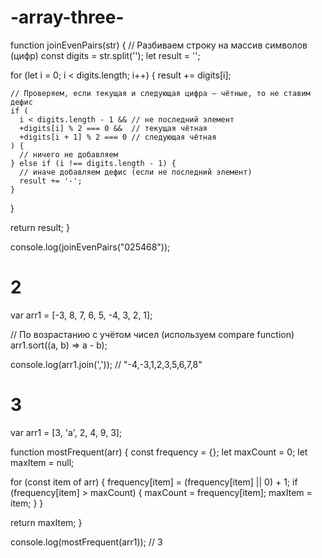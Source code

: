 # -array-three-
function joinEvenPairs(str) {
  // Разбиваем строку на массив символов (цифр)
  const digits = str.split('');
  let result = '';
  
  for (let i = 0; i < digits.length; i++) {
    result += digits[i];
    
    // Проверяем, если текущая и следующая цифра — чётные, то не ставим дефис
    if (
      i < digits.length - 1 && // не последний элемент
      +digits[i] % 2 === 0 &&  // текущая чётная
      +digits[i + 1] % 2 === 0 // следующая чётная
    ) {
      // ничего не добавляем
    } else if (i !== digits.length - 1) {
      // иначе добавляем дефис (если не последний элемент)
      result += '-';
    }
  }
  
  return result;
}

console.log(joinEvenPairs("025468")); 
 # 2
var arr1 = [-3, 8, 7, 6, 5, -4, 3, 2, 1];

// По возрастанию с учётом чисел (используем compare function)
arr1.sort((a, b) => a - b);

console.log(arr1.join(',')); // "-4,-3,1,2,3,5,6,7,8"

# 3
var arr1 = [3, 'a', 2, 4, 9, 3];

function mostFrequent(arr) {
  const frequency = {};
  let maxCount = 0;
  let maxItem = null;

  for (const item of arr) {
    frequency[item] = (frequency[item] || 0) + 1;
    if (frequency[item] > maxCount) {
      maxCount = frequency[item];
      maxItem = item;
    }
  }

  return maxItem;
}

console.log(mostFrequent(arr1)); // 3


